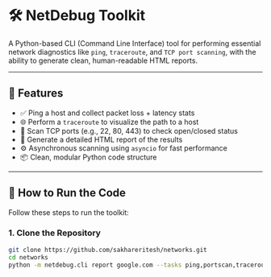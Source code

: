 # 🛠️ NetDebug Toolkit

A Python-based CLI (Command Line Interface) tool for performing essential network diagnostics like `ping`, `traceroute`, and `TCP port scanning`, with the ability to generate clean, human-readable HTML reports.

---

## 📌 Features

- ✅ Ping a host and collect packet loss + latency stats
- 🌐 Perform a `traceroute` to visualize the path to a host
- 🔎 Scan TCP ports (e.g., 22, 80, 443) to check open/closed status
- 📝 Generate a detailed HTML report of the results
- ⚙️ Asynchronous scanning using `asyncio` for fast performance
- 📦 Clean, modular Python code structure

---

## 🧪 How to Run the Code

Follow these steps to run the toolkit:

### 1. Clone the Repository

```bash
git clone https://github.com/sakhareritesh/networks.git
cd networks
python -m netdebug.cli report google.com --tasks ping,portscan,traceroute --out report.html
